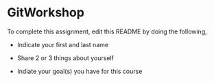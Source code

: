 # GitWorkshop

To complete this assignment, edit this README by doing the following, 

- Indicate your first and last name

- Share 2 or 3 things about yourself

- Indiate your goal(s) you have for this course